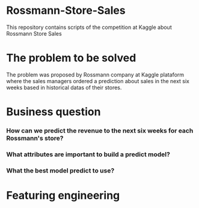# Rossmann-Store-Sales
This repository contains scripts of the competition at Kaggle about Rossmann Store Sales


<h1>The problem to be solved</h1>

The problem was proposed by Rossmann  company at Kaggle plataform where the sales managers ordered a prediction about sales in the next six weeks based in historical datas of their stores.


<h1>Business question</h1>

<h3>How can we predict the revenue to the next six weeks for each Rossmann's store?</h3>
<h3>What attributes are important to build a predict model?</h3>
<h3>What the best model predict to use?</h3>


<h1>Featuring engineering</h1>
